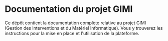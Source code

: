 # Documentation du projet GIMI
Ce dépôt contient la documentation complète relative au projet GIMI (Gestion des Interventions et du Matériel Informatique).
Vous y trouverez les instructions pour la mise en place et l'utilisation de la plateforme.